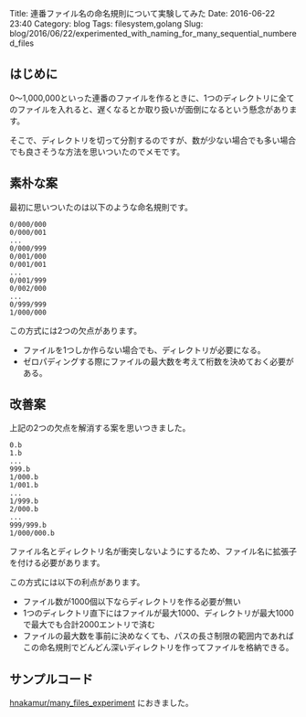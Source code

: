 Title: 連番ファイル名の命名規則について実験してみた
Date: 2016-06-22 23:40
Category: blog
Tags: filesystem,golang
Slug: blog/2016/06/22/experimented_with_naming_for_many_sequential_numbered_files

## はじめに
0〜1,000,000といった連番のファイルを作るときに、1つのディレクトリに全てのファイルを入れると、遅くなるとか取り扱いが面倒になるという懸念があります。

そこで、ディレクトリを切って分割するのですが、数が少ない場合でも多い場合でも良さそうな方法を思いついたのでメモです。

## 素朴な案
最初に思いついたのは以下のような命名規則です。

```
0/000/000
0/000/001
...
0/000/999
0/001/000
0/001/001
...
0/001/999
0/002/000
...
0/999/999
1/000/000
```

この方式には2つの欠点があります。

* ファイルを1つしか作らない場合でも、ディレクトリが必要になる。
* ゼロパディングする際にファイルの最大数を考えて桁数を決めておく必要がある。

## 改善案

上記の2つの欠点を解消する案を思いつきました。

```
0.b
1.b
...
999.b
1/000.b
1/001.b
...
1/999.b
2/000.b
...
999/999.b
1/000/000.b
```

ファイル名とディレクトリ名が衝突しないようにするため、ファイル名に拡張子を付ける必要があります。

この方式には以下の利点があります。

* ファイル数が1000個以下ならディレクトリを作る必要が無い
* 1つのディレクトリ直下にはファイルが最大1000、ディレクトリが最大1000で最大でも合計2000エントリで済む
* ファイルの最大数を事前に決めなくても、パスの長さ制限の範囲内であればこの命名規則でどんどん深いディレクトリを作ってファイルを格納できる。

## サンプルコード
[hnakamur/many_files_experiment](https://github.com/hnakamur/many_files_experiment) におきました。
